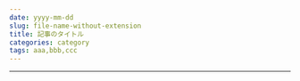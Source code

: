 ```yaml
---
date: yyyy-mm-dd
slug: file-name-without-extension
title: 記事のタイトル
categories: category
tags: aaa,bbb,ccc
---
```



***


